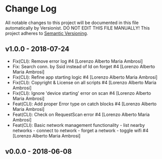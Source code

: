 # Change Log

All notable changes to this project will be documented in this file
automatically by Versionist. DO NOT EDIT THIS FILE MANUALLY!
This project adheres to [Semantic Versioning](http://semver.org/).

## v1.0.0 - 2018-07-24

* Fix(CLI): Remove error log #4 [Lorenzo Alberto Maria Ambrosi]
* Fix: Search conn. by Ssid instead of Id on forget #4 [Lorenzo Alberto Maria Ambrosi]
* Fix(CLI): Refine app starting logic #4 [Lorenzo Alberto Maria Ambrosi]
* Fix(CLI): Copyright & License on all scripts #4 [Lorenzo Alberto Maria Ambrosi]
* Fix(CLI): Ignore 'device starting' error on scan #4 [Lorenzo Alberto Maria Ambrosi]
* Feat(CLI): Add proper Error type on catch blocks #4 [Lorenzo Alberto Maria Ambrosi]
* Feat(CLI): Check on RequestScan error #4 [Lorenzo Alberto Maria Ambrosi]
* Feat(CLI): Basic network management functionality - list nearby networks - connect to network - forget a network - toggle wifi #4 [Lorenzo Alberto Maria Ambrosi]

## v0.0.0 - 2018-06-08
